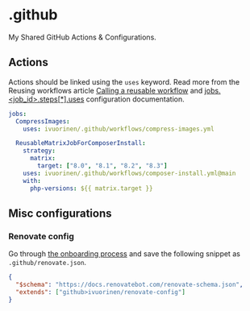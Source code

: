 # .github

My Shared GitHub Actions & Configurations.

## Actions

Actions should be linked using the `uses` keyword. Read more from the Reusing workflows
article [Calling a reusable workflow][reusable] and [jobs.<job_id>.steps[\*].uses][jobs]
configuration documentation.

```yml
jobs:
  CompressImages:
    uses: ivuorinen/.github/workflows/compress-images.yml

  ReusableMatrixJobForComposerInstall:
    strategy:
      matrix:
        target: ["8.0", "8.1", "8.2", "8.3"]
    uses: ivuorinen/.github/workflows/composer-install.yml@main
    with:
      php-versions: ${{ matrix.target }}
```

## Misc configurations

### Renovate config

Go through [the onboarding process][onboarding] and save
the following snippet as `.github/renovate.json`.

```json
{
  "$schema": "https://docs.renovatebot.com/renovate-schema.json",
  "extends": ["github>ivuorinen/renovate-config"]
}
```

[reusable]: https://docs.github.com/en/actions/using-workflows/reusing-workflows#calling-a-reusable-workflow
[jobs]: https://docs.github.com/en/actions/writing-workflows/workflow-syntax-for-github-actions#jobsjob_idstepsuses
[onboarding]: https://docs.renovatebot.com/getting-started/installing-onboarding
